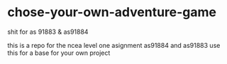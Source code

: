 # chose-your-own-adventure-game
shit for as 91883 &amp; as91884

this is a repo for the ncea level one asignment as91884 and as91883
use this for a base for your own project
